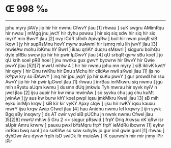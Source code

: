 # Œ 998 ‰
---
jphu myry jIAVy jip hir hir nwmu CfwvY jIau ]1] rhwau ] suK swgru
AMimRqu hir nwau ] mMgq jnu jwcY hir dyhu pswau ] hir siq siq sdw hir
siq hir siq myrY min BwvY jIau ]2] nvy iCdR sRvih ApivqRw ] boil hir
nwm pivqR siB ikqw ] jy hir supRsMnu hovY myrw suAwmI hir ismrq mlu lih
jwvY jIau ]3] mwieAw mohu ibKmu hY BwrI ] ikau qrIAY duqru sMswrI ]
siqguru boihQu dyie pRBu swcw jip hir hir pwir lµGwvY jIau ]4] qU srbqR
qyrw sBu koeI ] jo qU krih soeI pRB hoeI ] jnu nwnku gux gwvY bycwrw hir
BwvY hir Qwie pwvY jIau ]5]1]7] mwrU mhlw 4 ] hir hir nwmu jphu mn
myry ] siB iklivK kwtY hir qyry ] hir Dnu rwKhu hir Dnu sMchu hir
clidAw nwil sKweI jIau ]1] ijs no ik®pw kry so iDAwvY ] inq hir jpu
jwpY jip hir suKu pwvY ] gur prswdI hir rsu AwvY jip hir hir pwir
lµGweI jIau ]1] rhwau ] inrBau inrMkwru siq nwmu ] jgu mih sRystu aUqm
kwmu ] dusmn dUq jmkwlu Tyh mwrau hir syvk nyiV n jweI jIau ]2] ijsu
aupir hir kw mnu mwinAw ] so syvku chu jug chu kuMt jwinAw ] jy aus kw
burw khY koeI pwpI iqsu jmkMkru KweI jIau ]3] sB mih eyku inrMjn krqw
] siB kir kir vyKY Apxy clqw ] ijsu hir rwKY iqsu kauxu mwrY ijsu
krqw Awip CfweI jIau ]4] hau Anidnu nwmu leI krqwry ] ijin syvk
Bgq sBy insqwry ] ds AT cwir vyd siB pUChu jn nwnk nwmu CfweI
jIau ]5]2]8]
mwrU mhlw 5 Gru 2
<> siqgur pRswid ]
frpY Driq Akwsu nK´qRw isr aUpir Amru krwrw ] pauxu pwxI bYsMqru
frpY frpY ieMdRü ibcwrw ]1] eykw inrBau bwq sunI ] so suKIAw so sdw
suhylw jo gur imil gwie gunI ]1] rhwau ] dyhDwr Aru dyvw frpih isD
swiDk fir muieAw ] lK caurwsIh mir mir jnmy iPir iPir
####
